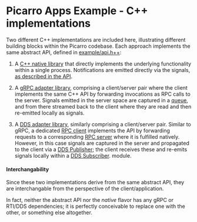 Picarro Apps Example - C++ implementations
==============================================

Two different C++ implementations are included here, illustrating different building blocks within the Picarro codebase.  Each approach implements the same abstract API, defined in [example/api.h++](../api/example/api.h++):

1. A [C++ native library](native) that directly implements the underlying functionality within a single process. Notifications are emitted directly via the signals, [as described in the API](../api/README.md).

2. A [gRPC adapter library](cpp/impl/grpc/README.md), comprising a client/server pair where the client implements the same C++ API by forwarding invocations as RPC calls to the server. Signals emitted in the server space are captured in a [queue](cpp/impl/grpc/server/demo-grpc-signalqueue.h++), and from there streamed back to the client where they are read and then re-emitted locally as signals.

3. A [DDS adapter library](cpp/impl/dds/README.md), similarly comprising a client/server pair. Similar to gRPC, a dedicated [RPC client](cpp/impl/dds/rpc-client) implements the API by forwarding requests to a corresponding [RPC server](cpp/impl/dds/rpc-server) where it is fulfilled natively. However, in this case signals are captured in the server and propagated to the client via a [DDS Publisher](cpp/impl/dds/dds-publisher); the client receives these and re-emits signals locally within a [DDS Subscriber](cpp/impl/dds/dds-subscriber). module.

#### Interchangability

Since these two implementations derive from the same abstract API, they are interchangable from the perspective of the client/application.

In fact, neither the abstract API nor the *native* flavor has any gRPC or RTI/DDS dependencies; it is perfectly conceivable to replace one with the other, or something else altogether.
